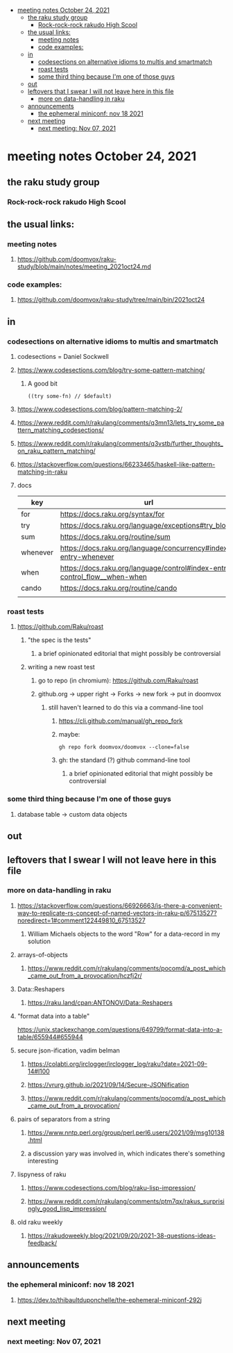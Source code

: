 - [meeting notes October 24, 2021](#org676c7f3)
  - [the raku study group](#org84aea82)
    - [Rock-rock-rock rakudo High Scool](#orgd2813e4)
  - [the usual links:](#orgff9f17a)
    - [meeting notes](#orgc0a7326)
    - [code examples:](#orgfd3e67e)
  - [in](#org12d97af)
    - [codesections on alternative idioms to multis and smartmatch](#org52ec645)
    - [roast tests](#org3260d07)
    - [some third thing because I'm one of those guys](#org157e3aa)
  - [out](#org73a8e74)
  - [leftovers that I swear I will not leave here in this file](#org2c4ba58)
    - [more on data-handling in raku](#org3009927)
  - [announcements](#org33fc0ec)
    - [the ephemeral miniconf: nov 18 2021](#org84e68ce)
  - [next meeting](#orgc91742c)
    - [next meeting: Nov 07, 2021](#orgb1db4e4)


<a id="org676c7f3"></a>

# meeting notes October 24, 2021


<a id="org84aea82"></a>

## the raku study group


<a id="orgd2813e4"></a>

### Rock-rock-rock rakudo High Scool


<a id="orgff9f17a"></a>

## the usual links:


<a id="orgc0a7326"></a>

### meeting notes

1.  <https://github.com/doomvox/raku-study/blob/main/notes/meeting_2021oct24.md>


<a id="orgfd3e67e"></a>

### code examples:

1.  <https://github.com/doomvox/raku-study/tree/main/bin/2021oct24>


<a id="org12d97af"></a>

## in


<a id="org52ec645"></a>

### codesections on alternative idioms to multis and smartmatch

1.  codesections = Daniel Sockwell

2.  <https://www.codesections.com/blog/try-some-pattern-matching/>

    1.  A good bit
    
        ```perl6
        ((try some-fn) // $default)
        ```

3.  <https://www.codesections.com/blog/pattern-matching-2/>

4.  <https://www.reddit.com/r/rakulang/comments/q3mn13/lets_try_some_pattern_matching_codesections/>

5.  <https://www.reddit.com/r/rakulang/comments/q3vstb/further_thoughts_on_raku_pattern_matching/>

6.  <https://stackoverflow.com/questions/66233465/haskell-like-pattern-matching-in-raku>

7.  docs

    | key      | url                                                                          |  |
    |-------- |---------------------------------------------------------------------------- |--- |
    | for      | <https://docs.raku.org/syntax/for>                                           |  |
    | try      | <https://docs.raku.org/language/exceptions#try_blocks>                       |  |
    | sum      | <https://docs.raku.org/routine/sum>                                          |  |
    | whenever | <https://docs.raku.org/language/concurrency#index-entry-whenever>            |  |
    | when     | <https://docs.raku.org/language/control#index-entry-control_flow__when-when> |  |
    | cando    | <https://docs.raku.org/routine/cando>                                        |  |
    |          |                                                                              |  |


<a id="org3260d07"></a>

### roast tests

1.  <https://github.com/Raku/roast>

    1.  "the spec is the tests"
    
        1.  a brief opinionated editorial that might possibly be controversial
    
    2.  writing a new roast test
    
        1.  go to repo (in chromium): <https://github.com/Raku/roast>
        
        2.  github.org -> upper right -> Forks -> new fork -> put in doomvox
        
            1.  still haven't learned to do this via a command-line tool
            
                1.  <https://cli.github.com/manual/gh_repo_fork>
                
                2.  maybe:
                
                    ```perl6
                    gh repo fork doomvox/doomvox --clone=false
                    ```
                
                3.  gh: the standard (?) github command-line tool
                
                    1.  a brief opinionated editorial that might possibly be controversial


<a id="org157e3aa"></a>

### some third thing because I'm one of those guys

1.  database table -> custom data objects


<a id="org73a8e74"></a>

## out


<a id="org2c4ba58"></a>

## leftovers that I swear I will not leave here in this file


<a id="org3009927"></a>

### more on data-handling in raku

1.  <https://stackoverflow.com/questions/66926663/is-there-a-convenient-way-to-replicate-rs-concept-of-named-vectors-in-raku-p/67513527?noredirect=1#comment122449810_67513527>

    1.  William Michaels objects to the word "Row" for a data-record in my solution

2.  arrays-of-objects

    1.  <https://www.reddit.com/r/rakulang/comments/pocomd/a_post_which_came_out_from_a_provocation/hczfj2r/>

3.  Data::Reshapers

    1.  <https://raku.land/cpan:ANTONOV/Data::Reshapers>

4.  "format data into a table"

    <https://unix.stackexchange.com/questions/649799/format-data-into-a-table/655944#655944>

5.  secure json-ification, vadim belman

    1.  <https://colabti.org/irclogger/irclogger_log/raku?date=2021-09-14#l100>
    
    2.  <https://vrurg.github.io/2021/09/14/Secure-JSONification>
    
    3.  <https://www.reddit.com/r/rakulang/comments/pocomd/a_post_which_came_out_from_a_provocation/>

6.  pairs of separators from a string

    1.  <https://www.nntp.perl.org/group/perl.perl6.users/2021/09/msg10138.html>
    
    2.  a discussion yary was involved in, which indicates there's something interesting

7.  lispyness of raku

    1.  <https://www.codesections.com/blog/raku-lisp-impression/>
    
    2.  <https://www.reddit.com/r/rakulang/comments/ptm7qx/rakus_surprisingly_good_lisp_impression/>

8.  old raku weekly

    1.  <https://rakudoweekly.blog/2021/09/20/2021-38-questions-ideas-feedback/>


<a id="org33fc0ec"></a>

## announcements


<a id="org84e68ce"></a>

### the ephemeral miniconf: nov 18 2021

1.  <https://dev.to/thibaultduponchelle/the-ephemeral-miniconf-292j>


<a id="orgc91742c"></a>

## next meeting


<a id="orgb1db4e4"></a>

### next meeting: Nov 07, 2021

